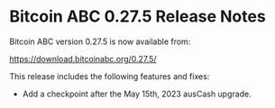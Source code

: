 # Bitcoin ABC 0.27.5 Release Notes

Bitcoin ABC version 0.27.5 is now available from:

  <https://download.bitcoinabc.org/0.27.5/>

This release includes the following features and fixes:
 - Add a checkpoint after the May 15th, 2023 ausCash upgrade.
